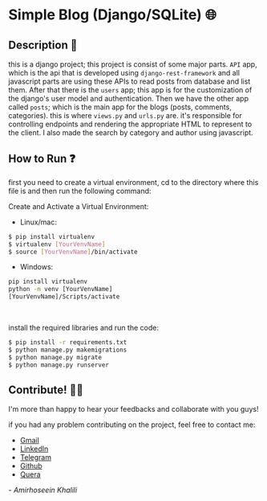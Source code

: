 # Simple Blog (Django/SQLite) 🌐

## Description 📑
this is a django project; this project is consist of some major parts. `API` app, which is the api that is developed 
using `django-rest-framework` and all javascript parts are using these APIs to read posts from database and list them.
After that there is the `users` app; this app is for the customization of the django's user model and authentication. 
Then we have the other app called `posts`; which is the main app for the blogs (posts, comments, categories). this is 
where `views.py` and `urls.py` are. it's responsible for controlling endpoints and rendering the appropriate HTML to 
represent to the client. I also made the search by category and author using javascript.

## How to Run ❓
first you need to create a virtual environment, cd to the directory where this file is and then run the following command:

Create and Activate a Virtual Environment:

- Linux/mac: 
```bash
$ pip install virtualenv
$ virtualenv [YourVenvName]
$ source [YourVenvName]/bin/activate
```

- Windows:
```cmd
pip install virtualenv
python -m venv [YourVenvName]
[YourVenvName]/Scripts/activate
```
<br>

install the required libraries and run the code:
```bash
$ pip install -r requirements.txt
$ python manage.py makemigrations
$ python manage.py migrate
$ python manage.py runserver
```

## Contribute! 🤝🏻
I'm more than happy to hear your feedbacks and collaborate with you guys!

if you had any problem contributing on the project, feel free to contact me:

- [Gmail](mailto:amirhosseinkhalili901@gmail.com "my gmail address")
- [LinkedIn](https://linkedin.com/in/amirhossein-khalili-a83250271 "my LinkedIn account")
- [Telegram](https://t.me/Amirkh_MoD "my Telegram account")
- [Github](https://github.com/amirkhgraphic "my Github account")
- [Quera](https://quera.org/profile/Amirkh1996 "my Quera profile/resume")


*- Amirhoseein Khalili*